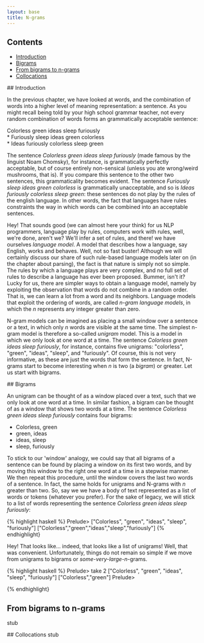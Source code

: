 ```yaml
---
layout: base
title: N-grams
---
```


## Contents

* [Introduction](#introduction)
* [Bigrams](#bigrams)
* [From bigrams to n-grams](#ngrams)
* [Collocations](#collocations)

<a name="introduction"/>
## Introduction

In the previous chapter, we have looked at words, and the combination of words into a
higher level of meaning representation: a sentence. As you might recall being told by your high school grammar teacher, not every random combination of words forms an grammatically acceptable sentence:

Colorless green ideas sleep furiously<br/>
\* Furiously sleep ideas green colorless<br/>
\* Ideas furiously colorless sleep green<br/>

The sentence *Colorless green ideas sleep furiously* (made famous by the linguist Noam
Chomsky), for instance, is grammatically perfectly acceptable, but of course entirely
non-sensical (unless you ate wrong/weird mushrooms, that is). If you compare this
sentence to the other two sentences, this grammaticality becomes evident. The sentence
*Furiously sleep ideas green colorless* is grammatically unacceptable, and so is *Ideas
furiously colorless sleep green*: these sentences do not play by the rules of the
english language. In other words, the fact that languages have rules constraints the
way in which words can be combined into an acceptable sentences. 

Hey! That sounds good (we can almost here your think) for us NLP programmers, language
play by rules, computers work with rules, well, we're done, aren't we? We'll infer a
set of rules, and there! we have ourselves *language model*. A model that describes how
a language, say English, works and behaves. Well, not so fast buster! Although we will
certainly discuss our share of such rule-based language models later on (in the chapter
about parsing), the fact is that nature is simply not so simple. The rules by which a
language plays are very complex, and no full set of rules to describe a language has
ever been proposed. Bummer, isn't it? Lucky for us, there are simpler ways to obtain a
language model, namely by exploiting the observation that words do not combine in a
random order. That is, we can learn a lot from a word and its neighbors. Language
models that exploit the ordering of words, are called *n-gram language models*, in
which the *n* represents any integer greater than zero.

N-gram models can be imagined as placing a small window over a sentence or a text, in
which only *n* words are visible at the same time. The simplest n-gram model is
therefore a so-called *unigram* model. This is a model in which we only look at one
word at a time. The sentence *Colorless green ideas sleep furiously*, for instance,
contains five unigrams: "colorless", "green", "ideas", "sleep", and "furiously". Of
course, this is not very informative, as these are just the words that form the
sentence. In fact, N-grams start to become interesting when *n* is two (a *bigram*) or
greater. Let us start with bigrams.

<a name="bigrams"/>
## Bigrams

An unigram can be thought of as a window placed over a text, such that we only look at
one word at a time. In similar fashion, a bigram can be thought of as a window that
shows two words at a time. The sentence *Colorless green ideas sleep furiously*
contains four bigrams:

* Colorless, green
* green, ideas
* ideas, sleep
* sleep, furiously

To stick to our 'window' analogy, we could say that all bigrams of a sentence can be
found by placing a window on its first two words, and by moving this window to the
right one word at a time in a stepwise manner. We then repeat this procedure, until the
window covers the last two words of a sentence. In fact, the same holds for unigrams
and N-grams with *n* greater than two. So, say we we have a body of text represented as
a list of words or tokens (whatever you prefer). For the sake of legacy, we will stick
to a list of words representing the sentence *Colorless green ideas sleep furiously*:

{% highlight haskell %}
Prelude> ["Colorless", "green", "ideas", "sleep", "furiously"]
["Colorless","green","ideas","sleep","furiously"]
{% endhighlight}

Hey! That looks like... indeed, that looks like a list of unigrams! Well, that was
convenient. Unfortunately, things do not remain so simple if we move from unigrams to
bigrams or *some-very-large-n*-grams.

{% highlight haskell %}
Prelude> take 2 ["Colorless", "green", "ideas", "sleep", "furiously"]
["Colorless","green"]
Prelude> 

{% endhighlight}
<a name="ngrams"/>
## From bigrams to n-grams
stub

<a name="collocations"/>
## Collocations
stub
